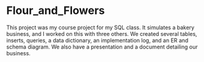 # Flour_and_Flowers
This project was my course project for my SQL class. It simulates a bakery business, and I worked on this with three others. We created several tables, inserts, queries, a data dictionary, an implementation log, and an ER and schema diagram. We also have a presentation and a document detailing our business.  
